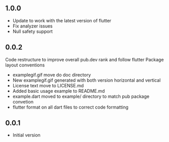 ## 1.0.0

- Update to work with the latest version of flutter
- Fix analyzer issues 
- Null safety support 

## 0.0.2

Code restructure to improve overall pub.dev rank and follow flutter
Package layout conventions

* examplegif.gif move do doc directory
* New examplegif.gif generated with both version horizontal and vertical
* License text move to LICENSE.md
* Added basic usage example to README.md 
* example.dart moved to example/ directory to match pub package convetion
* flutter format on all dart files to correct code formatting

## 0.0.1

* Initial version

